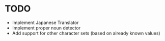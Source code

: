 TODO
====
* Implement Japanese Translator
* Implement proper noun detector
* Add support for other character sets (based on already known values)
